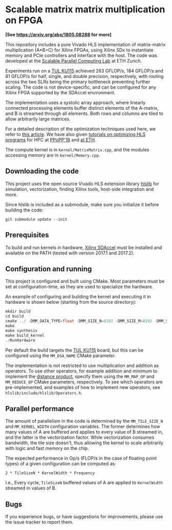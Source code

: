 Scalable matrix matrix multiplication on FPGA
=============================================

**\[See https://arxiv.org/abs/1805.08288 for more\]**

This repository includes a pure Vivado HLS implementation of matrix-matrix
multiplication (A\*B=C) for Xilinx FPGAs, using Xilinx SDx to instantiate memory
and PCIe controllers and interface with the host. The code was developed at the
[Scalable Parallel Computing Lab](https://spcl.inf.ethz.ch/) at ETH Zurich. 

Experiments run on a [TUL KU115](http://www.tul.com.tw/ProductsFPGA.html)
achieved 263 GFLOP/s, 184 GFLOP/s and 81 GFLOP/s for half, single, and double
precision, respectively, with routing across the two SLRs being the primary
bottleneck preventing further scaling. The code is not device-specific, and can
be configured for any Xilinx FPGA supported by the SDAccel environment. 

The implementation uses a systolic array approach, where linearly connected
processing elements buffer distinct elements of the A-matrix, and B is streamed
through all elements. Both rows and columns are tiled to allow arbitrarily large
matrices. 

For a detailed description of the optimization techniques used here, we refer to
[this article](https://arxiv.org/abs/1805.08288). We have also given [tutorials
on optimizing HLS programs](https://spcl.inf.ethz.ch/Teaching/2018-hls/) for HPC
at [PPoPP'18](https://ppopp18.sigplan.org/) and [at
ETH](https://twitter.com/spcl_eth/status/996474416925167619).

The compute kernel is in `kernel/MatrixMatrix.cpp`, and the modules accessing
memory are in `kernel/Memory.cpp`.

Downloading the code
--------------------

This project uses the open source Vivado HLS extension library
[hlslib](https://github.com/definelicht/hlslib) for simulation, vectorization,
finding Xilinx tools, host-side integration and more.

Since hlslib is included as a submodule, make sure you initialize it before
building the code:

```
git submodule update --init 
```

Prerequisites
-------------

To build and run kernels in hardware, [Xilinx
SDAccel](https://www.xilinx.com/support/download/index.html/content/xilinx/en/downloadNav/sdaccel-development-environment.html)
must be installed and available on the PATH (tested with version 2017.1 and
2017.2).

Configuration and running
-------------------------

This project is configured and built using CMake. Most parameters must be set at
configuration-time, as they are used to specialize the hardware.

An example of configuring and building the kernel and executing it in hardware
is shown below (starting from the source directory):

```cpp
mkdir build
cd build
cmake ../ -DMM_DATA_TYPE=float -DMM_SIZE_N=8192 -DMM_SIZE_M=8192 -DMM_SIZE_P=8192 -DMM_TILE_SIZE_N=32 -DMM_KERNEL_WIDTH=8 -DMM_TILE_SIZE_P=2048
make
make synthesis
make build_kernel
./RunHardware
```

Per default the build targets the [TUL
KU115](http://www.tul.com.tw/ProductsFPGA.html) board, but this can be
configured using the `MM_DSA_NAME` CMake parameter.

The implementation is not restricted to use multiplication and addition as
operators. To use other operators, for example addition and minimum to implement
the [distance
product](https://en.wikipedia.org/wiki/Min-plus_matrix_multiplication), specify
them using the `MM_MAP_OP` and `MM_REDUCE_OP` CMake parameters, respectively. To
see which operators are pre-implemented, and examples of how to implement new
operators,  see `hlslib/include/hlslib/Operators.h`.

Parallel performance
--------------------

The amount of parallelism in the code is determined by the `MM_TILE_SIZE_N` and
`MM_KERNEL_WIDTH` configuration variables. The former determines how many values
of A are buffered and applies to every value of B streamed in, and the latter is
the vectorization factor. While vectorization consumes bandwidth, the tile size
doesn't, thus allowing the kernel to scale arbitrarily with logic and fast
memory on the chip.

The expected performance in Op/s (FLOP/s in the case of floating point types) of
a given configuration can be computed as:

`2 * TileSizeN * KernelWidth * Frequency`

I.e., Every cycle, `TileSizeN` buffered values of A are applied to `KernelWidth`
streamed in values of B. 

Bugs
----

If you experience bugs, or have suggestions for improvements, please use the
issue tracker to report them.

